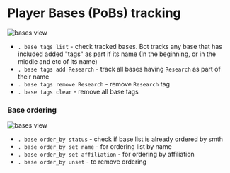 # Player Bases (PoBs) tracking

![bases view](/index_assets/base_render3.png)

- `. base tags list` - check tracked bases. Bot tracks any base that has included added "tags" as part if its name (In the beginning, or in the middle and etc of its name)
- `. base tags add Research` - track all bases having `Research` as part of their name
- `. base tags remove Research` - remove `Research` tag
- `. base tags clear` - remove all base tags

### Base ordering

![bases view](/index_assets/base_ordering.png)

- `. base order_by status` - check if base list is already ordered by smth
- `. base order_by set name` - for ordering list by name
- `. base order_by set affiliation` - for ordering by affiliation
- `. base order_by unset` - to remove ordering
